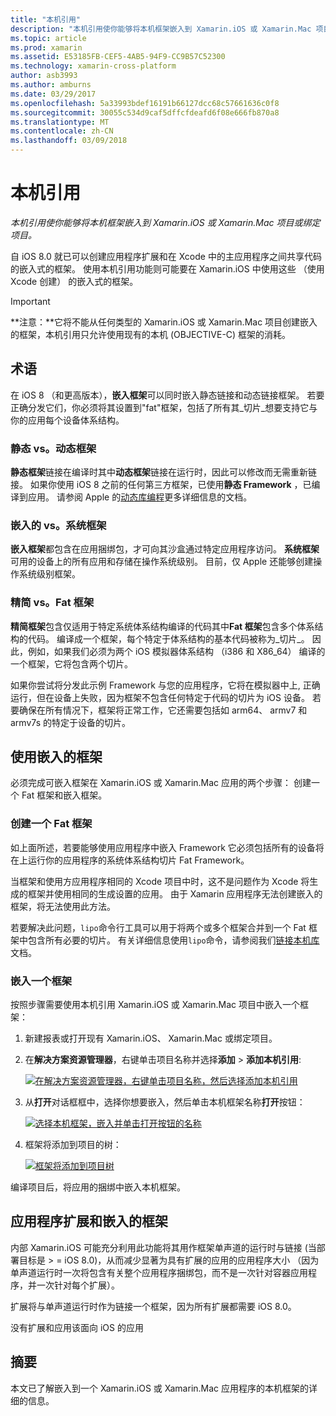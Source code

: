 ```yaml
---
title: "本机引用"
description: "本机引用使你能够将本机框架嵌入到 Xamarin.iOS 或 Xamarin.Mac 项目或绑定项目。"
ms.topic: article
ms.prod: xamarin
ms.assetid: E53185FB-CEF5-4AB5-94F9-CC9B57C52300
ms.technology: xamarin-cross-platform
author: asb3993
ms.author: amburns
ms.date: 03/29/2017
ms.openlocfilehash: 5a33993bdef16191b66127dcc68c57661636c0f8
ms.sourcegitcommit: 30055c534d9caf5dffcfdeafd6f08e666fb870a8
ms.translationtype: MT
ms.contentlocale: zh-CN
ms.lasthandoff: 03/09/2018
---
```

# <a name="native-references"></a>本机引用

_本机引用使你能够将本机框架嵌入到 Xamarin.iOS 或 Xamarin.Mac 项目或绑定项目。_


自 iOS 8.0 就已可以创建应用程序扩展和在 Xcode 中的主应用程序之间共享代码的嵌入式的框架。 使用本机引用功能则可能要在 Xamarin.iOS 中使用这些 （使用 Xcode 创建） 的嵌入式的框架。
 
> [!IMPORTANT]
> **注意：**它将不能从任何类型的 Xamarin.iOS 或 Xamarin.Mac 项目创建嵌入的框架，本机引用只允许使用现有的本机 (OBJECTIVE-C) 框架的消耗。




<a name="Terminology" />

## <a name="terminology"></a>术语

在 iOS 8 （和更高版本），**嵌入框架**可以同时嵌入静态链接和动态链接框架。 若要正确分发它们，你必须将其设置到"fat"框架，包括了所有其_切片_想要支持它与你的应用每个设备体系结构。

<a name="Static-vs-Dynamic-Frameworks" />

### <a name="static-vs-dynamic-frameworks"></a>静态 vs。动态框架

**静态框架**链接在编译时其中**动态框架**链接在运行时，因此可以修改而无需重新链接。 如果你使用 iOS 8 之前的任何第三方框架，已使用**静态 Framework** ，已编译到应用。 请参阅 Apple 的[动态库编程](https://developer.apple.com/library/mac/documentation/DeveloperTools/Conceptual/DynamicLibraries/100-Articles/OverviewOfDynamicLibraries.html#//apple_ref/doc/uid/TP40001873-SW1)更多详细信息的文档。

<a name="Embedded-vs-System-Frameworks" />

### <a name="embedded-vs-system-frameworks"></a>嵌入的 vs。系统框架

**嵌入框架**都包含在应用捆绑包，才可向其沙盒通过特定应用程序访问。 **系统框架**可用的设备上的所有应用和存储在操作系统级别。 目前，仅 Apple 还能够创建操作系统级别框架。

<a name="Thin-vs-Fat-Frameworks" />

### <a name="thin-vs-fat-frameworks"></a>精简 vs。Fat 框架

**精简框架**包含仅适用于特定系统体系结构编译的代码其中**Fat 框架**包含多个体系结构的代码。 编译成一个框架，每个特定于体系结构的基本代码被称为_切片_。 因此，例如，如果我们必须为两个 iOS 模拟器体系结构 （i386 和 X86_64） 编译的一个框架，它将包含两个切片。

如果你尝试将分发此示例 Framework 与您的应用程序，它将在模拟器中上, 正确运行，但在设备上失败，因为框架不包含任何特定于代码的切片为 iOS 设备。 若要确保在所有情况下，框架将正常工作，它还需要包括如 arm64、 armv7 和 armv7s 的特定于设备的切片。

<a name="Working-with-Embedded-Frameworks" />

## <a name="working-with-embedded-frameworks"></a>使用嵌入的框架

必须完成可嵌入框架在 Xamarin.iOS 或 Xamarin.Mac 应用的两个步骤： 创建一个 Fat 框架和嵌入框架。

<a name="Overview" />

### <a name="creating-a-fat-framework"></a>创建一个 Fat 框架

如上面所述，若要能够使用应用程序中嵌入 Framework 它必须包括所有的设备将在上运行你的应用程序的系统体系结构切片 Fat Framework。

当框架和使用方应用程序相同的 Xcode 项目中时，这不是问题作为 Xcode 将生成的框架并使用相同的生成设置的应用。 由于 Xamarin 应用程序无法创建嵌入的框架，将无法使用此方法。

若要解决此问题，`lipo`命令行工具可以用于将两个或多个框架合并到一个 Fat 框架中包含所有必要的切片。 有关详细信息使用`lipo`命令，请参阅我们[链接本机库](~/ios/platform/native-interop.md)文档。

<a name="Embedding-a-Framework" />

### <a name="embedding-a-framework"></a>嵌入一个框架

按照步骤需要使用本机引用 Xamarin.iOS 或 Xamarin.Mac 项目中嵌入一个框架：

1. 新建报表或打开现有 Xamarin.iOS、 Xamarin.Mac 或绑定项目。
2. 在**解决方案资源管理器**，右键单击项目名称并选择**添加** > **添加本机引用**: 

    [![](native-references-images/ref01.png "在解决方案资源管理器，右键单击项目名称，然后选择添加本机引用")](native-references-images/ref01.png#lightbox)
3. 从**打开**对话框框中，选择你想要嵌入，然后单击本机框架名称**打开**按钮： 

    [![](native-references-images/ref02.png "选择本机框架，嵌入并单击打开按钮的名称")](native-references-images/ref02.png#lightbox)
4. 框架将添加到项目的树： 

    [![](native-references-images/ref03.png "框架将添加到项目树")](native-references-images/ref03.png#lightbox)

编译项目后，将应用的捆绑中嵌入本机框架。

<a name="App-Extensions-and-Embedded-Frameworks" />

## <a name="app-extensions-and-embedded-frameworks"></a>应用程序扩展和嵌入的框架

内部 Xamarin.iOS 可能充分利用此功能将其用作框架单声道的运行时与链接 (当部署目标是 > = iOS 8.0)，从而减少显著为具有扩展的应用的应用程序大小 （因为单声道运行时一次将包含有关整个应用程序捆绑包，而不是一次针对容器应用程序，并一次针对每个扩展）。

扩展将与单声道运行时作为链接一个框架，因为所有扩展都需要 iOS 8.0。

没有扩展和应用该面向 iOS 的应用 

<a name="Summary" />

## <a name="summary"></a>摘要

本文已了解嵌入到一个 Xamarin.iOS 或 Xamarin.Mac 应用程序的本机框架的详细的信息。

